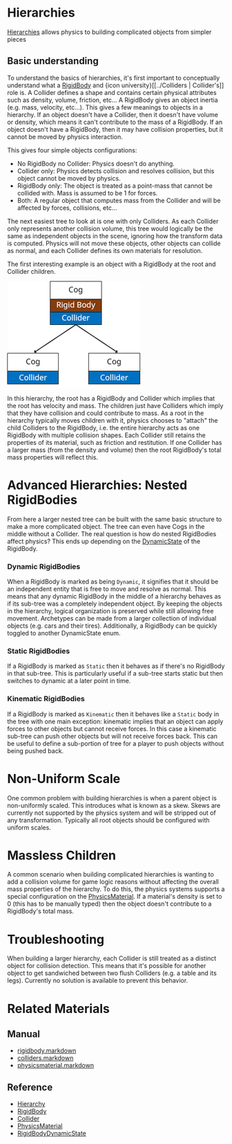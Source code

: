 # Hierarchies

[Hierarchies](https://github.com/PlasmaEngine/PlasmaDocs/tree/master/docs/C%2B%2B/code_reference/class_reference/hierarchy.markdown) allows physics to building complicated objects from simpler pieces

## Basic understanding

To understand the basics of hierarchies, it's first important to conceptually understand what a [RigidBody](https://plasmaengine.github.io/PlasmaDocs/Manual/physics/rigidbody.markdown) and {icon university}[[../Colliders | Collider's]] role is. A Collider defines a shape and contains certain physical attributes such as density, volume, friction, etc... A RigidBody gives an object inertia (e.g. mass, velocity, etc...). This gives a few meanings to objects in a hierarchy. If an object doesn't have a Collider, then it doesn't have volume or density, which means it can't contribute to the mass of a RigidBody. If an object doesn't have a RigidBody, then it may have collision properties, but it cannot be moved by physics interaction.

This gives four simple objects configurations:
 - No RigidBody no Collider: Physics doesn't do anything.
 - Collider only: Physics detects collision and resolves collision, but this object cannot be moved by physics.
 - RigidBody only: The object is treated as a point-mass that cannot be collided with. Mass is assumed to be 1 for forces.
 - Both: A regular object that computes mass from the Collider and will be affected by forces, collisions, etc...

The next easiest tree to look at is one with only Colliders. As each Collider only represents another collision volume, this tree would logically be the same as independent objects in the scene, ignoring how the transform data is computed. Physics will not move these objects, other objects can collide as normal, and each Collider defines its own materials for resolution.

The first interesting example is an object with a RigidBody at the root and Collider children.


![image](https://raw.githubusercontent.com/PlasmaEngine/PlasmaDocs/master/media/46360.png)

In this hierarchy, the root has a RigidBody and Collider which implies that the root has velocity and mass. The children just have Colliders which imply that they have collision and could contribute to mass. As a root in the hierarchy typically moves children with it, physics chooses to "attach" the child Colliders to the RigidBody, i.e. the entire hierarchy acts as one RigidBody with multiple collision shapes. Each Collider still retains the properties of its material, such as friction and restitution. If one Collider has a larger mass (from the density and volume) then the root RigidBody's total mass properties will reflect this.

# Advanced Hierarchies: Nested RigidBodies

From here a larger nested tree can be built with the same basic structure to make a more complicated object. The tree can even have Cogs in the middle without a Collider. The real question is how do nested RigidBodies affect physics? This ends up depending on the [DynamicState](https://github.com/PlasmaEngine/PlasmaDocs/tree/master/docs/C%2B%2B/code_reference/enum_reference.markdown#rigidbodydynamicstate) of the RigidBody.

### Dynamic RigidBodies

When a RigidBody is marked as being `Dynamic`, it signifies that it should be an independent entity that is free to move and resolve as normal. This means that any dynamic RigidBody in the middle of a hierarchy behaves as if its sub-tree was a completely independent object. By keeping the objects in the hierarchy, logical organization is preserved while still allowing free movement. Archetypes can be made from a larger collection of individual objects (e.g. cars and their tires). Additionally, a RigidBody can be quickly toggled to another DynamicState enum.

### Static RigidBodies

If a RigidBody is marked as `Static` then it behaves as if there's no RigidBody in that sub-tree. This is particularly useful if a sub-tree starts static but then switches to dynamic at a later point in time.

### Kinematic RigidBodies

If a RigidBody is marked as `Kinematic` then it behaves like a `Static` body in the tree with one main exception: kinematic implies that an object can apply forces to other objects but cannot receive forces. In this case a kinematic sub-tree can push other objects but will not receive forces back. This can be useful to define a sub-portion of tree for a player to push objects without being pushed back.

# Non-Uniform Scale

One common problem with building hierarchies is when a parent object is non-uniformly scaled. This introduces what is known as a skew. Skews are currently not supported by the physics system and will be stripped out of any transformation. Typically all root objects should be configured with uniform scales.

# Massless Children

A common scenario when building complicated hierarchies is wanting to add a collision volume for game logic reasons without affecting the overall mass properties of the hierarchy. To do this, the physics systems supports a special configuration on the [PhysicsMaterial](https://plasmaengine.github.io/PlasmaDocs/Manual/physics/physicsmaterial.markdown). If a material's density is set to 0 (this has to be manually typed) then the object doesn't contribute to a RigidBody's total mass.

# Troubleshooting

When building a larger hierarchy, each Collider is still treated as a distinct object for collision detection. This means that it's possible for another object to get sandwiched between two flush Colliders (e.g. a table and its legs). Currently no solution is available to prevent this behavior. 

# Related Materials
## Manual
- [rigidbody.markdown](https://plasmaengine.github.io/PlasmaDocs/Manual/physics/rigidbody.markdown)
- [colliders.markdown](https://plasmaengine.github.io/PlasmaDocs/Manual/physics/colliders.markdown)
- [physicsmaterial.markdown](https://plasmaengine.github.io/PlasmaDocs/Manual/physics/physicsmaterial.markdown)

## Reference
- [Hierarchy](https://github.com/PlasmaEngine/PlasmaDocs/tree/master/docs/C%2B%2B/code_reference/class_reference/hierarchy.markdown)
- [RigidBody](https://github.com/PlasmaEngine/PlasmaDocs/tree/master/docs/C%2B%2B/code_reference/class_reference/rigidbody.markdown)
- [Collider](https://github.com/PlasmaEngine/PlasmaDocs/tree/master/docs/C%2B%2B/code_reference/class_reference/collider.markdown)
- [PhysicsMaterial](https://github.com/PlasmaEngine/PlasmaDocs/tree/master/docs/C%2B%2B/code_reference/class_reference/physicsmaterial.markdown)
- [RigidBodyDynamicState](https://github.com/PlasmaEngine/PlasmaDocs/tree/master/docs/C%2B%2B/code_reference/enum_reference.markdown#rigidbodydynamicstate)
  

 